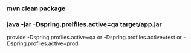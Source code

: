 <h3>mvn clean package</h3>
<h3>java -jar -Dspring.prolfiles.active=qa target/app.jar</h3>

<p> provide -Dspring.profiles.active=qa or -Dspring.profiles.active=test or -Dspring.profiles.active=prod </p>
